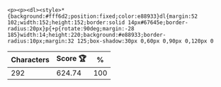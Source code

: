 `<p><p><dl><style>*{background:#fff6d2;position:fixed;color:e88933}dl{margin:52 102;width:152;height:152;border:solid 14px#67645e;border-radius:20px}p{+p{rotate:90deg;margin:-28 185}width:14;height:220;background:#e88933;border-radius:10px;margin:32 125;box-shadow:30px 0,60px 0,90px 0,120px 0`

| Characters | Score 🏆 | %   |
| ---------- | -------- | --- |
| 292        | 624.74   | 100 |
